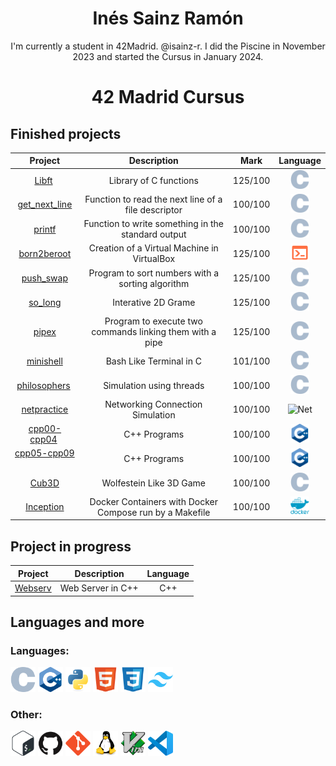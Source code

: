 <h1 align="center">Inés Sainz Ramón</h1>
<p align="center">I'm currently a student in 42Madrid. @isainz-r. I did the Piscine in November 2023 and started the Cursus in January 2024.</p>

<h1 align="center">42 Madrid Cursus</h1>

<h2 align="left">Finished projects</h2>

|                           Project                            |                        Description                       |  Mark   |                                                               Language                                                                 |
| :----------------------------------------------------------: | :------------------------------------------------------: | :-----: | :------------------------------------------------------------------------------------------------------------------------------------: |
| [Libft](https://github.com/ines-sainz/Libft)                 | Library of C functions                                   | 125/100 | <img src="https://github.com/devicons/devicon/blob/v2.16.0/icons/c/c-original.svg" width="30" height="30" alt="C">                     |
| [get_next_line](https://github.com/ines-sainz/Get_Next_Line) | Function to read the next line of a file descriptor      | 100/100 | <img src="https://github.com/devicons/devicon/blob/v2.16.0/icons/c/c-original.svg" width="30" height="30" alt="C">                     |
| [printf](https://github.com/ines-sainz/Printf)               | Function to write something in the standard output       | 100/100 | <img src="https://github.com/devicons/devicon/blob/v2.16.0/icons/c/c-original.svg" width="30" height="30" alt="C">                     |
| [born2beroot](#)                                             | Creation of a Virtual Machine in VirtualBox              | 125/100 | <img src="https://github.com/PKief/vscode-material-icon-theme/blob/main/icons/console.svg" width="30" height="30">                     |
| [push_swap](https://github.com/ines-sainz/Push_Swap)         | Program to sort numbers with a sorting algorithm         | 125/100 | <img src="https://github.com/devicons/devicon/blob/v2.16.0/icons/c/c-original.svg" width="30" height="30" alt="C">                     |
| [so_long](https://github.com/ines-sainz/So_Long)             | Interative 2D Grame                                      | 125/100 | <img src="https://github.com/devicons/devicon/blob/v2.16.0/icons/c/c-original.svg" width="30" height="30" alt="C">                     |
| [pipex](https://github.com/ines-sainz/Pipex)                 | Program to execute two commands linking them with a pipe | 125/100 | <img src="https://github.com/devicons/devicon/blob/v2.16.0/icons/c/c-original.svg" width="30" height="30" alt="C">                     |
| [minishell](https://github.com/ines-sainz/Minishell)         | Bash Like Terminal in C                                  | 101/100 | <img src="https://github.com/devicons/devicon/blob/v2.16.0/icons/c/c-original.svg" width="30" height="30" alt="C">                     |
| [philosophers](https://github.com/ines-sainz/Philosophers)   | Simulation using threads                                 | 100/100 | <img src="https://github.com/devicons/devicon/blob/v2.16.0/icons/c/c-original.svg" width="30" height="30" alt="C">                     |
| [netpractice](https://github.com/ines-sainz/Netpractice)     | Networking Connection Simulation                         | 100/100 | <img src="https://github.com/user-attachments/assets/86728b5a-25cb-4157-bf90-735748ec2906" width="30" height="30" alt="Net">           |
| [cpp00-cpp04](https://github.com/ines-sainz/cpp_00_to_04)    | C++ Programs                                             | 100/100 | <img src="https://github.com/devicons/devicon/blob/v2.16.0/icons/cplusplus/cplusplus-original.svg" width="30" height="30" alt="C++">   |
| [cpp05-cpp09](https://github.com/ines-sainz/cpp_05_to_09)    | C++ Programs                                             | 100/100 | <img src="https://github.com/devicons/devicon/blob/v2.16.0/icons/cplusplus/cplusplus-original.svg" width="30" height="30" alt="C++">   |
| [Cub3D](#)                                                   | Wolfestein Like 3D Game                                  | 100/100 | <img src="https://github.com/devicons/devicon/blob/v2.16.0/icons/c/c-original.svg" width="30" height="30" alt="C">                     |
| [Inception](https://github.com/ines-sainz/Inception)         | Docker Containers with Docker Compose run by a Makefile  | 100/100 | <img src="https://github.com/devicons/devicon/blob/master/icons/docker/docker-plain-wordmark.svg" width="30" height="30" alt="Docker"> |

<h2 align="left">Project in progress</h2>

|    Project   |    Description    |   Language   |
| :----------: | :---------------: | :----------: |
| [Webserv](#) | Web Server in C++ | C++          |


<h2 align="left">Languages and more</h2>

<div align="left">
  <h3 align="left">Languages:</h3>
  <img src="https://github.com/devicons/devicon/blob/v2.16.0/icons/c/c-original.svg" width="40" height="40" alt="C"/>
  <img src="https://github.com/devicons/devicon/blob/v2.16.0/icons/cplusplus/cplusplus-original.svg" width="40" height="40" alt="C++"/>
  <img src="https://github.com/devicons/devicon/blob/v2.16.0/icons/python/python-original.svg" width="40" height="40" alt="Python"/>
  <img src="https://github.com/devicons/devicon/blob/v2.16.0/icons/html5/html5-original.svg" width="40" height="40" alt="HTML5"/>
  <img src="https://github.com/devicons/devicon/blob/v2.16.0/icons/css3/css3-original.svg" width="40" height="40" alt="CSS3"/>
  <img src="https://github.com/devicons/devicon/blob/v2.16.0/icons/tailwindcss/tailwindcss-original.svg" width="40" height="40" alt="Tailwindcss"/>

  <h3 align="left">Other:</h3>
  <img src="https://github.com/devicons/devicon/blob/v2.16.0/icons/bash/bash-original.svg" width="40" height="40" alt="Bash"/>
  <img src="https://github.com/devicons/devicon/blob/v2.16.0/icons/github/github-original.svg" width="40" height="40" alt="Github"/>
  <img src="https://github.com/devicons/devicon/blob/v2.16.0/icons/git/git-original.svg" width="40" height="40" alt="Git"/>
  <img src="https://github.com/devicons/devicon/blob/v2.16.0/icons/linux/linux-original.svg" width="40" height="40" alt="Linux"/>
  <img src="https://github.com/devicons/devicon/blob/v2.16.0/icons/vim/vim-original.svg" width="40" height="40" alt="Vim"/>
  <img src="https://github.com/devicons/devicon/blob/v2.16.0/icons/vscode/vscode-original.svg" width="40" height="40" alt="VSCode"/>
</div>
